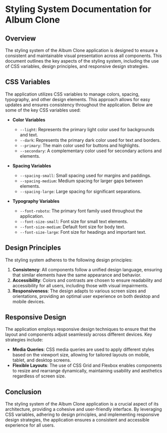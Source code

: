 # Styling System Documentation for Album Clone

## Overview
The styling system of the Album Clone application is designed to ensure a consistent and maintainable visual presentation across all components. This document outlines the key aspects of the styling system, including the use of CSS variables, design principles, and responsive design strategies.

## CSS Variables
The application utilizes CSS variables to manage colors, spacing, typography, and other design elements. This approach allows for easy updates and ensures consistency throughout the application. Below are some of the key CSS variables used:

- **Color Variables**
  - `--light`: Represents the primary light color used for backgrounds and text.
  - `--dark`: Represents the primary dark color used for text and borders.
  - `--primary`: The main color used for buttons and highlights.
  - `--secondary`: A complementary color used for secondary actions and elements.

- **Spacing Variables**
  - `--spacing-small`: Small spacing used for margins and paddings.
  - `--spacing-medium`: Medium spacing for larger gaps between elements.
  - `--spacing-large`: Large spacing for significant separations.

- **Typography Variables**
  - `--font-roboto`: The primary font family used throughout the application.
  - `--font-size-small`: Font size for small text elements.
  - `--font-size-medium`: Default font size for body text.
  - `--font-size-large`: Font size for headings and important text.

## Design Principles
The styling system adheres to the following design principles:

1. **Consistency**: All components follow a unified design language, ensuring that similar elements have the same appearance and behavior.
2. **Accessibility**: Colors and contrasts are chosen to ensure readability and accessibility for all users, including those with visual impairments.
3. **Responsiveness**: The design adapts to various screen sizes and orientations, providing an optimal user experience on both desktop and mobile devices.

## Responsive Design
The application employs responsive design techniques to ensure that the layout and components adjust seamlessly across different devices. Key strategies include:

- **Media Queries**: CSS media queries are used to apply different styles based on the viewport size, allowing for tailored layouts on mobile, tablet, and desktop screens.
- **Flexible Layouts**: The use of CSS Grid and Flexbox enables components to resize and rearrange dynamically, maintaining usability and aesthetics regardless of screen size.

## Conclusion
The styling system of the Album Clone application is a crucial aspect of its architecture, providing a cohesive and user-friendly interface. By leveraging CSS variables, adhering to design principles, and implementing responsive design strategies, the application ensures a consistent and accessible experience for all users.
